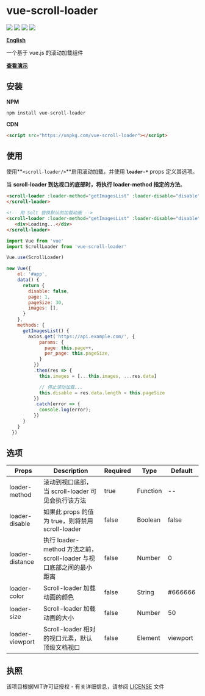 # vue-scroll-loader

![](https://img.shields.io/github/license/molvqingtai/vue-scroll-loader.svg) ![](https://img.shields.io/github/size/molvqingtai/vue-scroll-loader/dist/scroll-loader.umd.min.js.svg) ![](https://img.shields.io/npm/dt/vue-scroll-loader.svg) ![](https://img.shields.io/npm/v/vue-scroll-loader.svg)

[**English**](https://github.com/molvqingtai/vue-scroll-loader)

一个基于 vue.js 的滚动加载组件



**[查看演示](https://molvqingtai.github.io/vue-scroll-loader/demo.html)**



## 安装

**NPM**

```shell
npm install vue-scroll-loader
```

**CDN**

```html
<script src="https://unpkg.com/vue-scroll-loader"></script>
```



## 使用


使用**`<scroll-loader/>`**启用滚动加载，并使用 **`loader-*`**  props 定义其选项。

当 **scroll-loader **到达视口的底部时，将执行 **loader-method** 指定的**方法**。

```html
<scroll-loader :loader-method="getImagesList" :loader-disable="disable">
</scroll-loader>

<!-- 用 Solt 替换默认的加载动画 -->
<scroll-loader :loader-method="getImagesList" :loader-disable="disable">
   <div>Loading...</div>
</scroll-loader>
```

```javascript
import Vue from 'vue'
import ScrollLoader from 'vue-scroll-loader'

Vue.use(ScrollLoader)

new Vue({
    el: '#app',
    data() {
      return {
        disable: false,
        page: 1,
        pageSize: 30,
        images: [],
      }
    },
    methods: {
      getImagesList() {
        axios.get('https://api.example.com/', {
            params: {
              page: this.page++,
              per_page: this.pageSize,
            }
          })
          .then(res => {
           	this.images = [...this.images, ...res.data]

            // 停止滚动加载...
          	this.disable = res.data.length < this.pageSize
          })
          .catch(error => {
            console.log(error);
          })
      }
    }
  })
```



## 选项

| Props           | Description                                                  | **Required** | Type     | Default  |
| --------------- | ------------------------------------------------------------ | ------------ | -------- | -------- |
| loader-method   | 滚动到视口底部，当 scroll-loader 可见会执行该方法            | true         | Function | --       |
| loader-disable  | 如果此 props 的值为 true，则将禁用 scroll-loader             | false        | Boolean  | false    |
| loader-distance | 执行 loader-method 方法之前，scroll-loader 与视口底部之间的最小距离 | false        | Number   | 0        |
| loader-color    | Scroll-loader 加载动画的颜色                                 | false        | String   | #666666  |
| loader-size     | Scroll-loader 加载动画的大小                                 | false        | Number   | 50       |
| loader-viewport | Scroll-loader 相对的视口元素，默认顶级文档视口               | false        | Element  | viewport |




## 执照

该项目根据MIT许可证授权 - 有关详细信息，请参阅 [LICENSE](https://github.com/molvqingtai/vue-scroll-loader/blob/master/LICENSE) 文件
